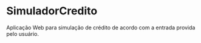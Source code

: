 # SimuladorCredito
Aplicação Web para simulação de crédito de acordo com a entrada provida pelo usuário.
